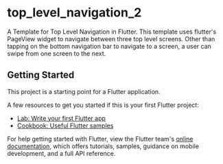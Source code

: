 # top_level_navigation_2

A Template for Top Level Navigation in Flutter. This template uses flutter's PageView widget to navigate between three top level screens. Other than tapping on the bottom navigation bar to navigate to a screen, a user can swipe from one screen to the next.

## Getting Started

This project is a starting point for a Flutter application.

A few resources to get you started if this is your first Flutter project:

- [Lab: Write your first Flutter app](https://flutter.dev/docs/get-started/codelab)
- [Cookbook: Useful Flutter samples](https://flutter.dev/docs/cookbook)

For help getting started with Flutter, view the Flutter team's
[online documentation](https://flutter.dev/docs), which offers tutorials,
samples, guidance on mobile development, and a full API reference.

